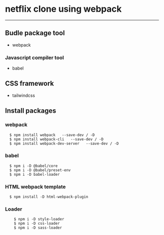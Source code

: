 # netflix clone using webpack
***

##  Budle package tool
* webpack

### Javascript compiler tool
* babel

## CSS framework 
* tailwindcss

## Install packages

### webpack
```console
  $ npm install webpack   --save-dev / -D
  $ npm install webpack-cli   --save-dev / -D 
  $ npm install webpack-dev-server   --save-dev / -D
``` 
### babel
```console
  $ npm i -D @babel/core  
  $ npm i -D @babel/preset-env  	
  $ npm i -D babel-loader
```
 
### HTML webpack template
```console
  $ npm install -D html-webpack-plugin
 ```
	
### Loader
```console
    $ npm i -D style-loader
    $ npm i -D css-loader
    $ npm i -D sass-loader
```
